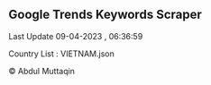 

## Google Trends Keywords Scraper 
 
Last Update 09-04-2023 , 06:36:59

Country List :
VIETNAM.json



© Abdul Muttaqin 
